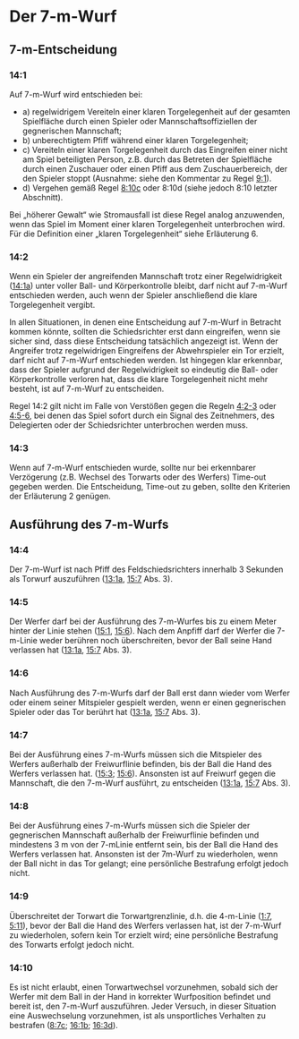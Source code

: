 # Der 7-m-Wurf

## 7-m-Entscheidung

### 14:1 
Auf 7-m-Wurf wird entschieden bei:

- a) regelwidrigem Vereiteln einer klaren Torgelegenheit auf der gesamten Spielfläche durch einen Spieler oder 
  Mannschaftsoffiziellen der gegnerischen Mannschaft;
- b) unberechtigtem Pfiff während einer klaren Torgelegenheit;
- c) Vereiteln einer klaren Torgelegenheit durch das Eingreifen einer nicht am Spiel beteiligten Person, z.B. durch das 
  Betreten der Spielfläche durch einen Zuschauer oder einen Pfiff aus dem Zuschauerbereich, der den Spieler stoppt 
  (Ausnahme: siehe den Kommentar zu Regel [9:1](#9:1)).
- d) Vergehen gemäß Regel [8:10c](#8:10) oder 8:10d (siehe jedoch 8:10 letzter Abschnitt).

Bei „höherer Gewalt“ wie Stromausfall ist diese Regel analog anzuwenden, wenn das Spiel im Moment einer klaren 
Torgelegenheit unterbrochen wird. Für die Definition einer „klaren Torgelegenheit“ siehe Erläuterung 6.

### 14:2 
Wenn ein Spieler der angreifenden Mannschaft trotz einer Regelwidrigkeit ([14:1a](#14:1)) unter voller Ball- und 
Körperkontrolle bleibt, darf nicht auf 7-m-Wurf entschieden werden, auch wenn der Spieler anschließend die klare 
Torgelegenheit vergibt.

In allen Situationen, in denen eine Entscheidung auf 7-m-Wurf in Betracht kommen könnte, sollten die Schiedsrichter 
erst dann eingreifen, wenn sie sicher sind, dass diese Entscheidung tatsächlich angezeigt ist. Wenn der Angreifer trotz 
regelwidrigen Eingreifens der Abwehrspieler ein Tor erzielt, darf nicht auf 7-m-Wurf entschieden werden. Ist hingegen 
klar erkennbar, dass der Spieler aufgrund der Regelwidrigkeit so eindeutig die Ball- oder Körperkontrolle verloren hat, 
dass die klare Torgelegenheit nicht mehr besteht, ist auf 7-m-Wurf zu entscheiden.

Regel 14:2 gilt nicht im Falle von Verstößen gegen die Regeln [4:2-3](#4:2) oder [4:5-6](#4:5), bei denen das Spiel 
sofort durch ein Signal des Zeitnehmers, des Delegierten oder der Schiedsrichter unterbrochen werden muss.

### 14:3 
Wenn auf 7-m-Wurf entschieden wurde, sollte nur bei erkennbarer Verzögerung (z.B. Wechsel des Torwarts oder des Werfers) 
Time-out gegeben werden. Die Entscheidung, Time-out zu geben, sollte den Kriterien der Erläuterung 2 genügen.

## Ausführung des 7-m-Wurfs

### 14:4 
Der 7-m-Wurf ist nach Pfiff des Feldschiedsrichters innerhalb 3 Sekunden als Torwurf auszuführen ([13:1a](#13:1), 
[15:7](#15:7) Abs. 3).

### 14:5 
Der Werfer darf bei der Ausführung des 7-m-Wurfes bis zu einem Meter hinter der Linie stehen ([15:1](#15:1), 
[15:6](#15:6)). Nach dem Anpfiff darf der Werfer die 7-m-Linie weder berühren noch überschreiten, bevor der Ball seine 
Hand verlassen hat ([13:1a](#13:1), [15:7](#15:7) Abs. 3).

### 14:6 
Nach Ausführung des 7-m-Wurfs darf der Ball erst dann wieder vom Werfer oder einem seiner Mitspieler gespielt werden, 
wenn er einen gegnerischen Spieler oder das Tor berührt hat ([13:1a](#13:1), [15:7](#15:7) Abs. 3).

### 14:7 
Bei der Ausführung eines 7-m-Wurfs müssen sich die Mitspieler des Werfers außerhalb der Freiwurflinie befinden, bis 
der Ball die Hand des Werfers verlassen hat. ([15:3](#15:3); [15:6](#15:6)). Ansonsten ist auf Freiwurf gegen die 
Mannschaft, die den 7-m-Wurf ausführt, zu entscheiden ([13:1a](#13:1), [15:7](#15:7) Abs. 3).

### 14:8 
Bei der Ausführung eines 7-m-Wurfs müssen sich die Spieler der gegnerischen Mannschaft außerhalb der Freiwurflinie 
befinden und mindestens 3 m von der 7-mLinie entfernt sein, bis der Ball die Hand des Werfers verlassen hat. Ansonsten 
ist der 7m-Wurf zu wiederholen, wenn der Ball nicht in das Tor gelangt; eine persönliche Bestrafung erfolgt jedoch 
nicht.

### 14:9 
Überschreitet der Torwart die Torwartgrenzlinie, d.h. die 4-m-Linie ([1:7](#1:7), [5:11](#5:11)), bevor der Ball die 
Hand des Werfers verlassen hat, ist der 7-m-Wurf zu wiederholen, sofern kein Tor erzielt wird; eine persönliche 
Bestrafung des Torwarts erfolgt jedoch nicht.

### 14:10
Es ist nicht erlaubt, einen Torwartwechsel vorzunehmen, sobald sich der Werfer mit dem Ball in der Hand in korrekter 
Wurfposition befindet und bereit ist, den 7-m-Wurf auszuführen. Jeder Versuch, in dieser Situation eine Auswechselung 
vorzunehmen, ist als unsportliches Verhalten zu bestrafen ([8:7c](#8:7); [16:1b](#16:1); [16:3d](#16:3)).
